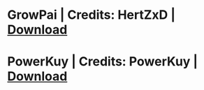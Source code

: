 # GrowPai  | Credits: HertZxD | [Download](https://github.com/GrowtopiaHackers/Growtopia-Cheats/releases/tag/GrowPai)
# PowerKuy | Credits: PowerKuy | [Download](https://github.com/GrowtopiaHackers/Growtopia-Cheats/releases/tag/PowerKuy)
